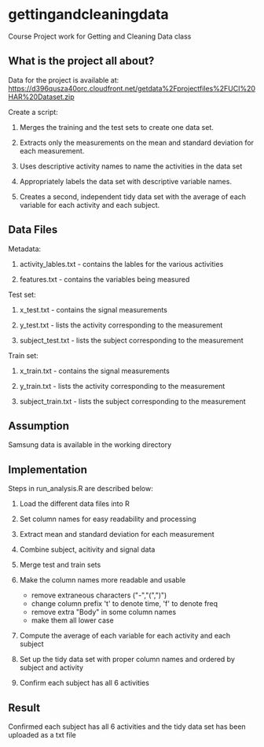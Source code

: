 gettingandcleaningdata
======================

Course Project work for Getting and Cleaning Data class


What is the project all about?
-------------------------

Data for the project is available at:
https://d396qusza40orc.cloudfront.net/getdata%2Fprojectfiles%2FUCI%20HAR%20Dataset.zip 

Create a script:

1. Merges the training and the test sets to create one data set.

2. Extracts only the measurements on the mean and standard deviation for each measurement.

3. Uses descriptive activity names to name the activities in the data set

4. Appropriately labels the data set with descriptive variable names. 

5. Creates a second, independent tidy data set with the average of each variable for each activity and each subject. 

Data Files
-------------------------

Metadata:

1. activity_lables.txt - contains the lables for the various activities

2. features.txt - contains the variables being measured

Test set:

1. x_test.txt - contains the signal measurements

2. y_test.txt - lists the activity corresponding to the measurement

3. subject_test.txt - lists the subject corresponding to the measurement

Train set:

1. x_train.txt - contains the signal measurements

2. y_train.txt - lists the activity corresponding to the measurement

3. subject_train.txt - lists the subject corresponding to the measurement


Assumption
-------------------------
Samsung data is available in the working directory


Implementation
-------------------------
Steps in run_analysis.R are described below:

1. Load the different data files into R

2. Set column names for easy readability and processing

3. Extract mean and standard deviation for each measurement

4. Combine subject, acitivity and signal data

5. Merge test and train sets

6. Make the column names more readable and usable
   * remove extraneous characters ("-","(",")")
   * change column prefix 't' to denote time, 'f' to denote freq
   * remove extra "Body" in some column names
   * make them all lower case

7. Compute the average of each variable for each activity and each subject

8. Set up the tidy data set with proper column names and ordered by subject and activity

9. Confirm each subject has all 6 activities

Result
-------------------------

Confirmed each subject has all 6 activities and the tidy data set has been uploaded as a txt file
